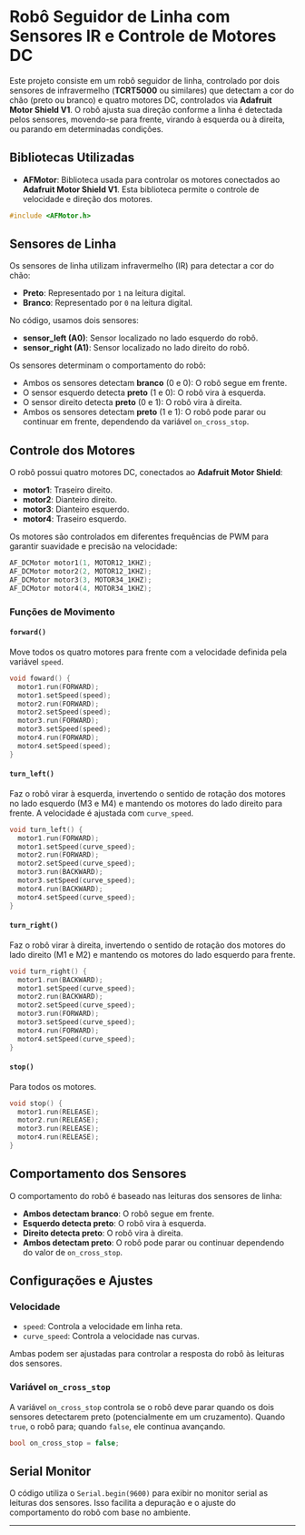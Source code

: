 
# Robô Seguidor de Linha com Sensores IR e Controle de Motores DC

Este projeto consiste em um robô seguidor de linha, controlado por dois sensores de infravermelho (**TCRT5000** ou similares) que detectam a cor do chão (preto ou branco) e quatro motores DC, controlados via **Adafruit Motor Shield V1**. O robô ajusta sua direção conforme a linha é detectada pelos sensores, movendo-se para frente, virando à esquerda ou à direita, ou parando em determinadas condições.

## Bibliotecas Utilizadas

- **AFMotor**: Biblioteca usada para controlar os motores conectados ao **Adafruit Motor Shield V1**. Esta biblioteca permite o controle de velocidade e direção dos motores.

```cpp
#include <AFMotor.h>
```

## Sensores de Linha

Os sensores de linha utilizam infravermelho (IR) para detectar a cor do chão:
- **Preto**: Representado por `1` na leitura digital.
- **Branco**: Representado por `0` na leitura digital.

No código, usamos dois sensores:
- **sensor_left (A0)**: Sensor localizado no lado esquerdo do robô.
- **sensor_right (A1)**: Sensor localizado no lado direito do robô.

Os sensores determinam o comportamento do robô:
- Ambos os sensores detectam **branco** (0 e 0): O robô segue em frente.
- O sensor esquerdo detecta **preto** (1 e 0): O robô vira à esquerda.
- O sensor direito detecta **preto** (0 e 1): O robô vira à direita.
- Ambos os sensores detectam **preto** (1 e 1): O robô pode parar ou continuar em frente, dependendo da variável `on_cross_stop`.

## Controle dos Motores

O robô possui quatro motores DC, conectados ao **Adafruit Motor Shield**:
- **motor1**: Traseiro direito.
- **motor2**: Dianteiro direito.
- **motor3**: Dianteiro esquerdo.
- **motor4**: Traseiro esquerdo.

Os motores são controlados em diferentes frequências de PWM para garantir suavidade e precisão na velocidade:
```cpp
AF_DCMotor motor1(1, MOTOR12_1KHZ);
AF_DCMotor motor2(2, MOTOR12_1KHZ);
AF_DCMotor motor3(3, MOTOR34_1KHZ);
AF_DCMotor motor4(4, MOTOR34_1KHZ);
```

### Funções de Movimento

#### `forward()`
Move todos os quatro motores para frente com a velocidade definida pela variável `speed`.

```cpp
void foward() {
  motor1.run(FORWARD);
  motor1.setSpeed(speed);
  motor2.run(FORWARD);
  motor2.setSpeed(speed);
  motor3.run(FORWARD);
  motor3.setSpeed(speed);
  motor4.run(FORWARD);
  motor4.setSpeed(speed);
}
```

#### `turn_left()`
Faz o robô virar à esquerda, invertendo o sentido de rotação dos motores no lado esquerdo (M3 e M4) e mantendo os motores do lado direito para frente. A velocidade é ajustada com `curve_speed`.

```cpp
void turn_left() {
  motor1.run(FORWARD);
  motor1.setSpeed(curve_speed);
  motor2.run(FORWARD);
  motor2.setSpeed(curve_speed);
  motor3.run(BACKWARD);
  motor3.setSpeed(curve_speed);
  motor4.run(BACKWARD);
  motor4.setSpeed(curve_speed);
}
```

#### `turn_right()`
Faz o robô virar à direita, invertendo o sentido de rotação dos motores do lado direito (M1 e M2) e mantendo os motores do lado esquerdo para frente.

```cpp
void turn_right() {
  motor1.run(BACKWARD);
  motor1.setSpeed(curve_speed);
  motor2.run(BACKWARD);
  motor2.setSpeed(curve_speed);
  motor3.run(FORWARD);
  motor3.setSpeed(curve_speed);
  motor4.run(FORWARD);
  motor4.setSpeed(curve_speed);
}
```

#### `stop()`
Para todos os motores.

```cpp
void stop() {
  motor1.run(RELEASE);
  motor2.run(RELEASE);
  motor3.run(RELEASE);
  motor4.run(RELEASE);
}
```

## Comportamento dos Sensores

O comportamento do robô é baseado nas leituras dos sensores de linha:
- **Ambos detectam branco**: O robô segue em frente.
- **Esquerdo detecta preto**: O robô vira à esquerda.
- **Direito detecta preto**: O robô vira à direita.
- **Ambos detectam preto**: O robô pode parar ou continuar dependendo do valor de `on_cross_stop`.

## Configurações e Ajustes

### Velocidade
- `speed`: Controla a velocidade em linha reta.
- `curve_speed`: Controla a velocidade nas curvas.

Ambas podem ser ajustadas para controlar a resposta do robô às leituras dos sensores.

### Variável `on_cross_stop`
A variável `on_cross_stop` controla se o robô deve parar quando os dois sensores detectarem preto (potencialmente em um cruzamento). Quando `true`, o robô para; quando `false`, ele continua avançando.

```cpp
bool on_cross_stop = false;
```

## Serial Monitor
O código utiliza o `Serial.begin(9600)` para exibir no monitor serial as leituras dos sensores. Isso facilita a depuração e o ajuste do comportamento do robô com base no ambiente.

---

